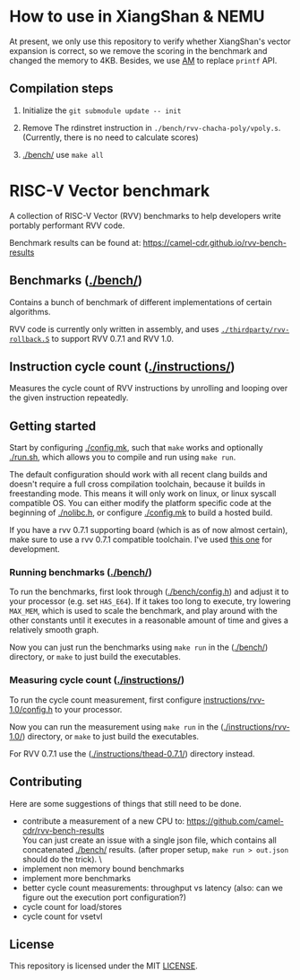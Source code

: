 # How to use in XiangShan & NEMU

At present, we only use this repository to verify whether XiangShan's vector expansion is correct, so we remove the scoring in the benchmark and changed the memory to 4KB. Besides, we use [AM](https://github.com/OpenXiangShan/nexus-am) to replace `printf` API.

## Compilation steps

1. Initialize the `git submodule update -- init`

2. Remove The rdinstret instruction in `./bench/rvv-chacha-poly/vpoly.s`. (Currently, there is no need to calculate scores)

3. [./bench/](./bench/) use `make all`

# RISC-V Vector benchmark

A collection of RISC-V Vector (RVV) benchmarks to help developers write portably performant RVV code.

Benchmark results can be found at: https://camel-cdr.github.io/rvv-bench-results

## Benchmarks ([./bench/](./bench/))

Contains a bunch of benchmark of different implementations of certain algorithms.

RVV code is currently only written in assembly, and uses [`./thirdparty/rvv-rollback.S`](./thirdparty/rvv-rollback.S) to support RVV 0.7.1 and RVV 1.0.

## Instruction cycle count ([./instructions/](./instructions/))

Measures the cycle count of RVV instructions by unrolling and looping over the given instruction repeatedly.

## Getting started

Start by configuring [./config.mk](./config.mk), such that `make` works and optionally [./run.sh](./run.sh), which allows you to compile and run using `make run`.

The default configuration should work with all recent clang builds and doesn't require a full cross compilation toolchain, because it builds in freestanding mode.
This means it will only work on linux, or linux syscall compatible OS.
You can either modify the platform specific code at the beginning of [./nolibc.h](./nolibc.h), or configure [./config.mk](./config.mk) to build a hosted build.

If you have a rvv 0.7.1 supporting board (which is as of now almost certain), make sure to use a rvv 0.7.1 compatible toolchain. I've used [this one](https://github.com/brucehoult/riscv-gnu-toolchain) for development.

### Running benchmarks ([./bench/](./bench/))

To run the benchmarks, first look through ([./bench/config.h](./bench/config.h)) and adjust it to your processor (e.g. set `HAS_E64`). If it takes too long to execute, try lowering `MAX_MEM`, which is used to scale the benchmark, and play around with the other constants until it executes in a reasonable amount of time and gives a relatively smooth graph.

Now you can just run the benchmarks using `make run` in the ([./bench/](./bench/)) directory, or `make` to just build the executables.


### Measuring cycle count ([./instructions/](./instructions/))

To run the cycle count measurement, first configure [instructions/rvv-1.0/config.h](instructions/rvv-1.0/config.h) to your processor.

Now you can run the measurement using `make run` in the ([./instructions/rvv-1.0/](./instructions/rvv-1.0/)) directory, or `make` to just build the executables.

For RVV 0.7.1 use the ([./instructions/thead-0.7.1/](./instructions/thead-0.7.1/)) directory instead.

## Contributing

Here are some suggestions of things that still need to be done.

* contribute a measurement of a new CPU to: https://github.com/camel-cdr/rvv-bench-results \
  You can just create an issue with a single json file, which contains all concatenated [./bench/](./bench/) results. (after proper setup, `make run > out.json` should do the trick). \
* implement non memory bound benchmarks
* implement more benchmarks
* better cycle count measurements: throughput vs latency (also: can we figure out the execution port configuration?)
* cycle count for load/stores
* cycle count for vsetvl

## License

This repository is licensed under the MIT [LICENSE](LICENSE).

